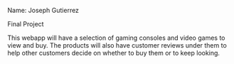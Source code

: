 Name: Joseph Gutierrez

Final Project

This webapp will have a selection of gaming consoles and video games to view and buy. 
The products will also have customer reviews under them to help other customers decide 
on whether to buy them or to keep looking. 
